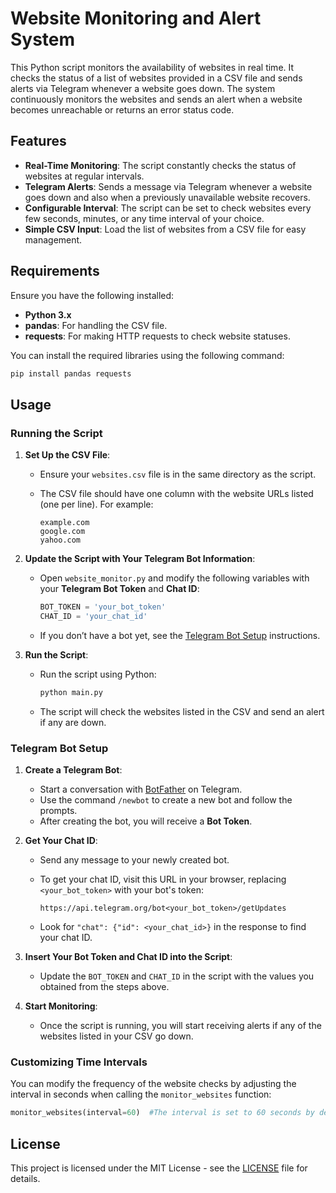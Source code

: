 # Website Monitoring and Alert System

This Python script monitors the availability of websites in real time. It checks the status of a list of websites provided in a CSV file and sends alerts via Telegram whenever a website goes down. The system continuously monitors the websites and sends an alert when a website becomes unreachable or returns an error status code.

## Features

- **Real-Time Monitoring**: The script constantly checks the status of websites at regular intervals.
- **Telegram Alerts**: Sends a message via Telegram whenever a website goes down and also when a previously unavailable website recovers.
- **Configurable Interval**: The script can be set to check websites every few seconds, minutes, or any time interval of your choice.
- **Simple CSV Input**: Load the list of websites from a CSV file for easy management.

## Requirements

Ensure you have the following installed:

- **Python 3.x**
- **pandas**: For handling the CSV file.
- **requests**: For making HTTP requests to check website statuses.

You can install the required libraries using the following command:

```bash
pip install pandas requests
```

## Usage

### Running the Script

1. **Set Up the CSV File**:
   - Ensure your `websites.csv` file is in the same directory as the script.
   - The CSV file should have one column with the website URLs listed (one per line). For example:

     ```csv
     example.com
     google.com
     yahoo.com
     ```

2. **Update the Script with Your Telegram Bot Information**:
   - Open `website_monitor.py` and modify the following variables with your **Telegram Bot Token** and **Chat ID**:

     ```python
     BOT_TOKEN = 'your_bot_token'
     CHAT_ID = 'your_chat_id'
     ```

   - If you don’t have a bot yet, see the [Telegram Bot Setup](#telegram-bot-setup) instructions.

3. **Run the Script**:
   - Run the script using Python:

     ```bash
     python main.py
     ```

   - The script will check the websites listed in the CSV and send an alert if any are down.

### Telegram Bot Setup

1. **Create a Telegram Bot**:
   - Start a conversation with [BotFather](https://t.me/BotFather) on Telegram.
   - Use the command `/newbot` to create a new bot and follow the prompts.
   - After creating the bot, you will receive a **Bot Token**.

2. **Get Your Chat ID**:
   - Send any message to your newly created bot.
   - To get your chat ID, visit this URL in your browser, replacing `<your_bot_token>` with your bot's token:

     ```url
     https://api.telegram.org/bot<your_bot_token>/getUpdates
     ```

   - Look for `"chat": {"id": <your_chat_id>}` in the response to find your chat ID.

3. **Insert Your Bot Token and Chat ID into the Script**:
   - Update the `BOT_TOKEN` and `CHAT_ID` in the script with the values you obtained from the steps above.

4. **Start Monitoring**:
   - Once the script is running, you will start receiving alerts if any of the websites listed in your CSV go down.

### Customizing Time Intervals

You can modify the frequency of the website checks by adjusting the interval in seconds when calling the `monitor_websites` function:

```python
monitor_websites(interval=60)  #The interval is set to 60 seconds by default
```

## License

This project is licensed under the MIT License - see the [LICENSE](LICENSE) file for details.
